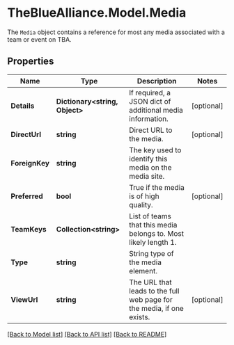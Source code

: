 # TheBlueAlliance.Model.Media
The `Media` object contains a reference for most any media associated with a team or event on TBA.

## Properties

Name | Type | Description | Notes
------------ | ------------- | ------------- | -------------
**Details** | **Dictionary&lt;string, Object&gt;** | If required, a JSON dict of additional media information. | [optional] 
**DirectUrl** | **string** | Direct URL to the media. | [optional] 
**ForeignKey** | **string** | The key used to identify this media on the media site. | 
**Preferred** | **bool** | True if the media is of high quality. | [optional] 
**TeamKeys** | **Collection&lt;string&gt;** | List of teams that this media belongs to. Most likely length 1. | 
**Type** | **string** | String type of the media element. | 
**ViewUrl** | **string** | The URL that leads to the full web page for the media, if one exists. | [optional] 

[[Back to Model list]](../../README.md#documentation-for-models) [[Back to API list]](../../README.md#documentation-for-api-endpoints) [[Back to README]](../../README.md)

